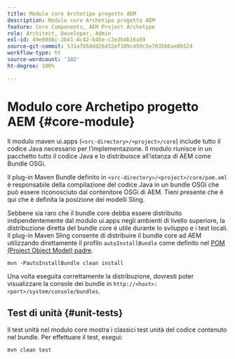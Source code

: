 ```yaml
---
title: Modulo core Archetipo progetto AEM
description: Modulo core Archetipo progetto AEM
feature: Core Components, AEM Project Archetype
role: Architect, Developer, Admin
exl-id: 49e80d8c-2b41-4c42-b45e-c2e3b4b16a59
source-git-commit: 531a7858dd26d32ef189c459c5e7035b6ae0b524
workflow-type: ht
source-wordcount: '182'
ht-degree: 100%

---
```


# Modulo core Archetipo progetto AEM {#core-module}

Il modulo maven ui.apps (`<src-directory>/<project>/core`) include tutto il codice Java necessario per l’implementazione. Il modulo riunisce in un pacchetto tutto il codice Java e lo distribuisce all’istanza di AEM come Bundle OSGi.

Il plug-in Maven Bundle definito in `<src-directory>/<project>/core/pom.xml` è responsabile della compilazione del codice Java in un bundle OSGi che può essere riconosciuto dal contenitore OSGi di AEM. Tieni presente che è qui che è definita la posizione dei modelli Sling.

Sebbene sia raro che il bundle core debba essere distribuito indipendentemente dal modulo ui.apps negli ambienti di livello superiore, la distribuzione diretta del bundle core è utile durante lo sviluppo e i test locali. Il plug-in Maven Sling consente di distribuire il bundle core ad AEM utilizzando direttamente il profilo `autoInstallBundle` come definito nel [POM (Project Object Model) padre](/help/developing/archetype/using.md#parent-pom).

```shell
mvn -PautoInstallBundle clean install
```

Una volta eseguita correttamente la distribuzione, dovresti poter visualizzare la console dei bundle in `http://<host>:<port>/system/console/bundles`.

## Test di unità {#unit-tests}

Il test unità nel modulo core mostra i classici test unità del codice contenuto nel bundle. Per effettuare il test, esegui:

```shell
mvn clean test
```

